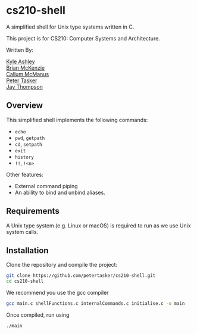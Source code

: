 # cs210-shell

A simplified shell for Unix type systems written in C.  

This project is for CS210: Computer Systems and Architecture.  

Written By:  

[Kyle Ashley](https://github.com/Ziggyzag07)<br>
[Brian McKenzie](https://github.com/BrianSMckenzie)<br>
[Callum McManus](https://github.com/Callumxm)<br>
[Peter Tasker](https://github.com/petertasker)<br>
[Jay Thompson](https://github.com/nosferatuus)<br>

## Overview

This simplified shell implements the following commands:
* `echo` <br>
* `pwd`,  `getpath` <br>
* `cd`, `setpath` <br>
* `exit` <br>
* `history`<br>
* `!!`, `!<n>` <br>

Other features:
* External command piping
* An ability to bind and unbind aliases.

## Requirements

A Unix type system (e.g. Linux or macOS) is required to run as we use Unix system calls.

## Installation

Clone the repository and compile the project:
```bash
git clone https://github.com/petertasker/cs210-shell.git
cd cs210-shell
```
We recommend you use the gcc compiler
```bash
gcc main.c shellFunctions.c internalCommands.c initialise.c -o main
```

Once compiled, run using
```bash
./main
```
